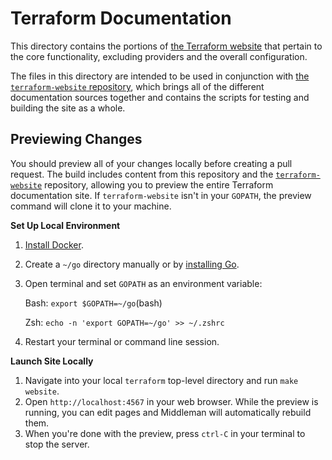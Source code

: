 # Terraform Documentation

This directory contains the portions of [the Terraform website](https://www.terraform.io/) that pertain to the
core functionality, excluding providers and the overall configuration.

The files in this directory are intended to be used in conjunction with
[the `terraform-website` repository](https://github.com/hashicorp/terraform-website), which brings all of the
different documentation sources together and contains the scripts for testing and building the site as
a whole.

## Previewing Changes

You should preview all of your changes locally before creating a pull request. The build includes content from this repository and the [`terraform-website`](https://github.com/hashicorp/terraform-website/) repository, allowing you to preview the entire Terraform documentation site. If `terraform-website` isn't in your `GOPATH`, the preview command will clone it to your machine.

**Set Up Local Environment**

1. [Install Docker](https://docs.docker.com/get-docker/).
1. Create a `~/go` directory manually or by [installing Go](https://golang.org/doc/install).
1. Open terminal and set `GOPATH` as an environment variable:

    Bash: `export $GOPATH=~/go`(bash)

    Zsh: `echo -n 'export GOPATH=~/go' >> ~/.zshrc`
1. Restart your terminal or command line session.

**Launch Site Locally**

1. Navigate into your local `terraform` top-level directory and run `make website`.
3. Open `http://localhost:4567` in your web browser. While the preview is running, you can edit pages and Middleman will automatically rebuild them.
4. When you're done with the preview, press `ctrl-C` in your terminal to stop the server.
